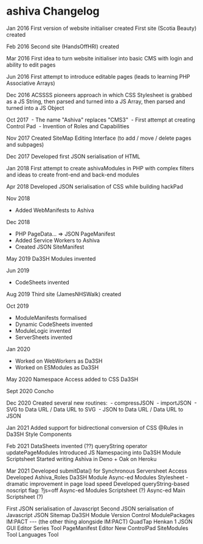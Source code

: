 # ashiva Changelog

Jan 2016
First version of website initialiser created
First site (Scotia Beauty) created

Feb 2016
Second site (HandsOffHRI) created

Mar 2016
First idea to turn website initialiser into basic CMS with login and ability to edit pages

Jun 2016
First attempt to introduce editable pages (leads to learning PHP Associative Arrays)

Dec 2016
ACSSSS pioneers approach in which CSS Stylesheet is grabbed as a JS String, then parsed and turned into a JS Array, then parsed and turned into a JS Object


Oct 2017
 - The name "Ashiva" replaces "CMS3"
 - First attempt at creating Control Pad
 - Invention of Roles and Capabilities

Nov 2017
Created SiteMap Editing Interface (to add / move / delete pages and subpages)

Dec 2017
Developed first JSON serialisation of HTML


Jan 2018
First attempt to create ashivaModules in PHP with complex filters and ideas to create front-end and back-end modules

Apr 2018
Developed JSON serialisation of CSS while building hackPad

Nov 2018
- Added WebManifests to Ashiva

Dec 2018
- PHP PageData... => JSON PageManifest
- Added Service Workers to Ashiva
- Created JSON SiteManifest


May 2019
Da3SH Modules invented

Jun 2019
- CodeSheets invented

Aug 2019
Third site (JamesNHSWalk) created

Oct 2019
- ModuleManifests formalised
- Dynamic CodeSheets invented
- ModuleLogic invented
- ServerSheets invented


Jan 2020
- Worked on WebWorkers as Da3SH
- Worked on ESModules as Da3SH

May 2020
Namespace Access added to CSS Da3SH

Sept 2020
Concho

Dec 2020
Created several new routines:
 - compressJSON
 - importJSON
 - SVG to Data URL / Data URL to SVG
 - JSON to Data URL / Data URL to JSON

Jan 2021
Added support for bidirectional conversion of CSS @Rules in Da3SH Style Components

Feb 2021
DataSheets invented (??)
queryString operator updatePageModules
Introduced JS Namespacing into Da3SH Module Scriptsheet
Started writing Ashiva in Deno + Oak on Heroku

Mar 2021
Developed submitData() for Synchronous Serversheet Access
Developed Ashiva_Roles Da3SH Module
Async-ed Modules Stylesheet - dramatic improvement in page load speed
Developed queryString-based noscript flag: ?js=off
Async-ed Modules Scriptsheet (?)
Async-ed Main Scriptsheet (?)


First JSON serialisation of Javascript
Second JSON serialisation of Javascript
JSON Sitemap
Da3SH Module Version Control
ModulePackages
IM:PACT
--- (the other thing alongside IM:PACT)
QuadTap
Henkan 1
JSON GUI Editor
Series Tool
PageManifest Editor
New ControlPad
SiteModules Tool
Languages Tool
